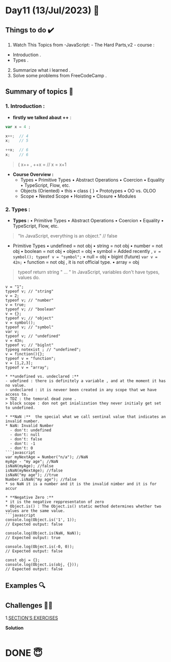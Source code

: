 #  Day11 (13/Jul/2023) 🚀

## Things to do ✔️

1. Watch This Topics from -JavaScript: - The Hard Parts,v2 - course :

 - Introduction .
 - Types .
 
2. Summarize what i learned .   
3. Solve some problems from FreeCodeCamp .
  

## Summary of topics 📝

### 1. Introduction :

* **firstly we talked abaut ++** :
```javascript
var x = 4 ;

x++;  // 4
x;    // 5

++x;  // 6 
x;    // 6
```

> ( x++ , ++x =  // x = x+1 

* **Course Overview :**
  - Types
    • Primitive Types
    • Abstract Operations
    • Coercion
    • Equality
    • TypeScript, Flow, etc.
  - Objects (Oriented)
    • this
    • class { }
    • Prototypes
    • OO vs. OLOO
  - Scope
    • Nested Scope
    • Hoisting
    • Closure
    • Modules

### 2. Types :

* **Types :** 
   • Primitive Types
   • Abstract Operations
   • Coercion
   • Equality
   • TypeScript, Flow, etc.
> "In JavaScript, everything is an object." // false
* Primitive Types
• undefined = not obj
• string = not obj 
• number = not obj
• boolean = not obj
• object = obj
• symbol = Added recently , ` v = symbol(); typeof v = "symbol"; `
• null = obj
• bigint (future) ` var v = 42n; ` 
• function = not obj , it is not official type.
• array = obj
> typeof return string " ... "
> In JavaScript, variables don't have types, values do.
```
v = "1";
typeof v; // "string"
v = 2;
typeof v; // "number"
v = true;
typeof v; // "boolean"
v = {};
typeof v; // "object"
v = symbol();
typeof v; // "symbol"
var v;
typeof v; // "undefined"
v = 43n;
typeof v; // "biglnt"
typeog notexist ; // "undefined";
v = finction(){};
typeof v = "function";
v = [1,2,3];
typeof v = "array";

* **undefined vs. undeclared :** 
- udefined : there is definitely a variable , and at the moment it has no value.
- undeclared : it is neveer been created in any scope that we have access to.
> TDZ : the temoral dead zone .
> block scope : don not get inialization they never initialy get set to undefined.

* **NaN :**  the special what we call sentinal value that indicates an invalid number.
* NaN: Invalid Number
  - don't: undefined
  - don't: null
  - don't: false
  - don't: -1
  - don't: 0
```javascript
var myNextAge = Number("n/a"); //NaN
myAge - "my age"; //NaN
isNaN(myAge); //false
isNaN(myNextAge); //false
isNaN("my age"); //true
Number.isNaN("my age"); //false
* so NaN it is a number and it is the invalid nimber and it is for accur

* **Negative Zero :**
* it is the negative reppresentaton of zero
* Object.is() : The Object.is() static method determines whether two values are the same value.
```javascript
console.log(Object.is('1', 1));
// Expected output: false

console.log(Object.is(NaN, NaN));
// Expected output: true

console.log(Object.is(-0, 0));
// Expected output: false

const obj = {};
console.log(Object.is(obj, {}));
// Expected output: false
```









## Examples 🔍

## Challenges 💪🏽

1.[SECTION'S EXERCISES]([[codecamp.org/learn/javascript-algorithms-and-data-structures/functional-programming/use-higher-order-functions-map-filter-or-reduce-to-solve-a-complex-problem](https://github.com/orjwan-alrajaby/gsg-expressjs-backend-training-2023/blob/main/learning-sprint-1/week2-day3-tasks/tasks.md)](https://github.com/orjwan-alrajaby/gsg-expressjs-backend-training-2023/blob/main/learning-sprint-1/week3-day1-tasks/tasks.md)https://github.com/orjwan-alrajaby/gsg-expressjs-backend-training-2023/blob/main/learning-sprint-1/week3-day1-tasks/tasks.md)

**Solution**

```
```


# DONE 😇
